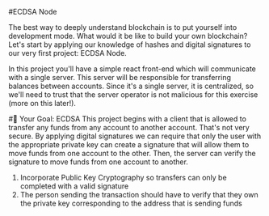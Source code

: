 #ECDSA Node

The best way to deeply understand blockchain is to put yourself into development mode. What would it be like to build your own blockchain? Let's start by applying our knowledge of hashes and digital signatures to our very first project: ECDSA Node.

In this project you'll have a simple react front-end which will communicate with a single server. This server will be responsible for transferring balances between accounts. Since it's a single server, it is centralized, so we'll need to trust that the server operator is not malicious for this exercise (more on this later!).

#🏁 Your Goal: ECDSA
This project begins with a client that is allowed to transfer any funds from any account to another account. That's not very secure. By applying digital signatures we can require that only the user with the appropriate private key can create a signature that will allow them to move funds from one account to the other. Then, the server can verify the signature to move funds from one account to another.

1. Incorporate Public Key Cryptography so transfers can only be completed with a valid signature
2. The person sending the transaction should have to verify that they own the private key corresponding to the address that is sending funds
